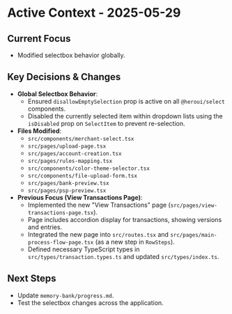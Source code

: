 # Active Context - 2025-05-29

## Current Focus

- Modified selectbox behavior globally.

## Key Decisions & Changes

- **Global Selectbox Behavior**:
  - Ensured `disallowEmptySelection` prop is active on all `@heroui/select` components.
  - Disabled the currently selected item within dropdown lists using the `isDisabled` prop on `SelectItem` to prevent re-selection.
- **Files Modified**:
  - `src/components/merchant-select.tsx`
  - `src/pages/upload-page.tsx`
  - `src/pages/account-creation.tsx`
  - `src/pages/rules-mapping.tsx`
  - `src/components/color-theme-selector.tsx`
  - `src/components/file-upload-form.tsx`
  - `src/pages/bank-preview.tsx`
  - `src/pages/psp-preview.tsx`
- **Previous Focus (View Transactions Page)**:
  - Implemented the new "View Transactions" page (`src/pages/view-transactions-page.tsx`).
  - Page includes accordion display for transactions, showing versions and entries.
  - Integrated the new page into `src/routes.tsx` and `src/pages/main-process-flow-page.tsx` (as a new step in `RowSteps`).
  - Defined necessary TypeScript types in `src/types/transaction.types.ts` and updated `src/types/index.ts`.

## Next Steps

- Update `memory-bank/progress.md`.
- Test the selectbox changes across the application.
